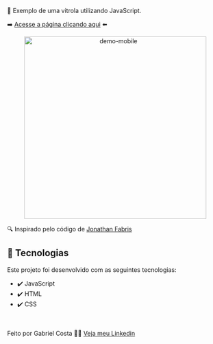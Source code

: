 🎵 Exemplo de uma vitrola utilizando JavaScript.

➡️ [Acesse a página clicando aqui](https://gabrielcostarep.github.io/Record-Player/) ⬅️

 <div align="center" >
  <img src="./Readme-cell-gif.gif" alt="demo-mobile" height="425">
</div>
 
🔍 Inspirado pelo código de [Jonathan Fabris](https://github.com/jonfaal)

## 🚀 Tecnologias

Este projeto foi desenvolvido com as seguintes tecnologias:

- ✔️ JavaScript
- ✔️ HTML
- ✔️ CSS

<br>

Feito por Gabriel Costa 👋🏾 [Veja meu Linkedin](https://www.linkedin.com/in/gabrielcostadev/)
